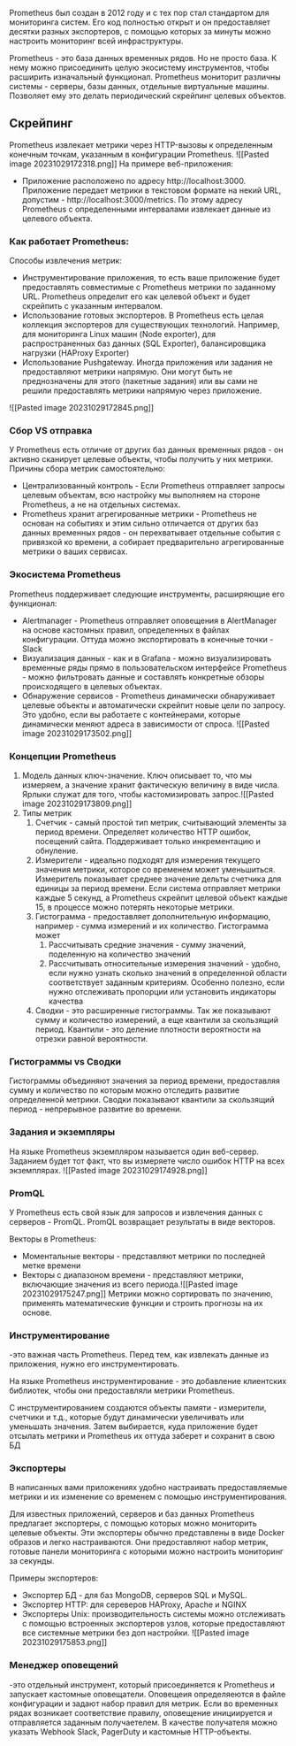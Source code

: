 Prometheus был создан в 2012 году и с тех пор стал стандартом для мониторинга систем. Его код полностью открыт и он предоставляет десятки разных экспортеров, с помощью которых за минуты можно настроить мониторинг всей инфраструктуры.


Prometheus - это база данных временных рядов. Но не просто база. К нему можно присоединить целую экосистему инструментов, чтобы расширить изначальный функционал. Prometheus мониторит различны системы - серверы, базы данных, отдельные виртуальные машины.
Позволяет ему это делать периодический скрейпинг целевых объектов.


## Скрейпинг
Prometheus извлекает метрики через HTTP-вызовы к определенным конечным точкам, указанным в конфигурации Prometheus.
![[Pasted image 20231029172318.png]]
На примере веб-приложения:
- Приложение расположено по адресу http://localhost:3000. Приложение передает метрики в текстовом формате на некий URL, допустим - http://localhost:3000/metrics. По этому адресу Prometheus  с определенными интервалами извлекает данные из целевого объекта.


### Как работает Prometheus:
Способы извлечения метрик:
- Инструментирование приложения, то есть ваше приложение будет предоставлять совместимые с Prometheus метрики по заданному URL. Prometheus определит его как целевой объект и будет скрейпить с указанным интервалом.
- Использование готовых экспортеров. В Prometheus есть целая коллекция экспортеров для существующих технологий. Например, для мониторинга Linux машин (Node exporter), для распространенных баз данных (SQL Exporter), балансировщика нагрузки (HAProxy Exporter)
- Использование Pushgateway. Иногда приложения или задания не предоставляют метрики напрямую. Они могут быть не преднозначены для этого (пакетные задания) или вы сами не решили предоставлять метрики напрямую через приложение.

![[Pasted image 20231029172845.png]]


### Сбор VS отправка
У Prometheus есть отличие от других баз данных временных рядов - он активно сканирует целевые объекты, чтобы получить у них метрики.
Причины сбора метрик самостоятельно:
- Централизованный контроль -  Если Prometheus отправляет запросы целевым объектам, всю настройку мы выполняем на стороне Prometheus, а не на отдельных системах.
- Prometheus хранит агрегированные метрики - Prometheus не основан на событиях и этим сильно отличается от других баз данных временных рядов - он перехватывает отдельные события с привязкой ко времени, а собирает предварительно агрегированные метрики о ваших сервисах.


### Экосистема Prometheus
Prometheus поддерживает следующие инструменты, расширяющие его функционал:
- Alertmanager - Prometheus отправляет оповещения в AlertManager на основе кастомных правил, определенных в файлах конфигурации. Оттуда можно экспортировать в конечные точки - Slack
- Визуализация данных - как и в Grafana - можно визуализировать временные ряды прямо в пользовательском интерфейсе Prometheus - можно фильтровать данные и составлять конкретные обзоры происходящего в целевых объектах.
- Обнаружение сервисов - Prometheus динамически обнаруживает целевые объекты и автоматически скрейпит новые цели по запросу. Это удобно, если вы работаете с контейнерами, которые динамически меняют адреса в зависимости от спроса.
![[Pasted image 20231029173502.png]]


### Концепции Prometheus
1. Модель данных ключ-значение. Ключ описывает то, что мы измеряем, а значение хранит фактическую величину в виде числа. Ярлыки служат для того, чтобы кастомизировать запрос.![[Pasted image 20231029173809.png]]
2. Типы метрик
	1. Счетчик - самый простой тип метрик, считывающий элементы за период времени. Определяет количество HTTP ошибок, посещений сайта. Поддерживает только инкрементацию и обнуление.
	2. Измерители - идеально подходят для измерения текущего значения метрики, которое со временем может уменьшиться. Измеритель показывает среднее значение дельты счетчика для единицы за период времени. Если система отправляет метрики каждые 5 секунд, а Prometheus скрейпит целевой объект каждые 15, в процессе можно потерять некоторые метрики.
	3. Гистограмма - предоставляет дополнительную информацию, например - сумма измерений и их количество. Гистограмма может
		1. Рассчитывать средние значения - сумму значений, поделенную на количество значений
		2. Рассчитывать относительные измерения значений - удобно, если нужно узнать сколько значений в определенной области соответствует заданным критериям. Особенно полезно, если нужно отслеживать пропорции или установить индикаторы качества
	4. Сводки - это расширенные гистограммы. Так же показывают сумму и количество измерений, а еще квантили за скользящий период. Квантили - это деление плотности вероятности на отрезки равной вероятности.
### Гистограммы vs Сводки
Гистограммы объединяют значения за период времени, предоставляя сумму и количество по которым можно отследить развитие определенной метрики.
Сводки показывают квантили за скользящий период - непрерывное развитие во времени.


### Задания и экземпляры
На языке Prometheus экземпляром называется один веб-сервер. Заданием будет тот факт, что вы измеряете число ошибок HTTP на всех экземплярах.
![[Pasted image 20231029174928.png]]

### PromQL
У Prometheus есть свой язык для запросов и извлечения данных с серверов - PromQL.
PromQL возвращает результаты в виде векторов.

Векторы в Prometheus:
- Моментальные векторы - представляют метрики по последней метке времени
- Векторы с диапазоном времени - представляют метрики, включающие значения из всего периода.![[Pasted image 20231029175247.png]]
Метрики можно сортировать по значению, применять математические функции и строить прогнозы на их основе.


### Инструментирование
-это важная часть Prometheus. Перед тем, как извлекать данные из приложения, нужно его инструментировать.

На языке Prometheus инструментирование - это добавление клиентских библиотек, чтобы они предоставляли метрики Prometheus.

С инструментированием создаются объекты памяти - измерители, счетчики и т.д., которые будут динамически увеличивать или уменьшать значения. Затем выбирается, куда приложение будет отсылать метрики и Prometheus их оттуда заберет и сохранит в свою БД

### Экспортеры
В написанных вами приложениях удобно настраивать предоставляемые метрики и их изменение со временем с помощью инструментирования.

Для известных приложений, серверов и баз данных Prometheus предлагает экспортеры, с помощью которых можно мониторить целевые объекты. Эти экспортеры обычно представлены в виде Docker образов и легко настраиваются. Они предоставляют набор метрик, готовые панели мониторинга с которыми можно настроить мониторинг за секунды.


Примеры экспортеров:
- Экспортер БД - для баз MongoDB, серверов SQL и MySQL.
- Экспортер HTTP: для сереверов HAProxy, Apache и NGINX
- Экспортеры Unix: производительность системы можно отслеживать с помощью встроенных экспортеров узлов, которые предоставляют все системные метрики без доп настройки.
![[Pasted image 20231029175853.png]]

### Менеджер оповещений
-это отдельный инструмент, который присоединяется к Prometheus и запускает кастомные оповещатели. Оповещеия определяеются в файле конфигурации и задают набор правил для метрик. Если во временных рядах возникает соответствие правилу, оповещение инициируется и отправляется заданным получаетелем.
В качестве получателя можно указать Webhook Slack, PagerDuty и кастомные HTTP-объекты.

